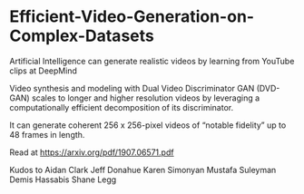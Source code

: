 # Efficient-Video-Generation-on-Complex-Datasets

Artificial Intelligence can generate realistic videos by learning from YouTube clips at DeepMind

Video synthesis and modeling with Dual Video Discriminator GAN (DVD-GAN) 
scales to longer and higher resolution videos by leveraging a computationally efficient decomposition of its discriminator.

It can generate coherent 256 x 256-pixel videos of “notable fidelity” up to 48 frames in length.

Read at https://arxiv.org/pdf/1907.06571.pdf

Kudos to Aidan Clark Jeff Donahue Karen Simonyan Mustafa Suleyman Demis Hassabis Shane Legg
